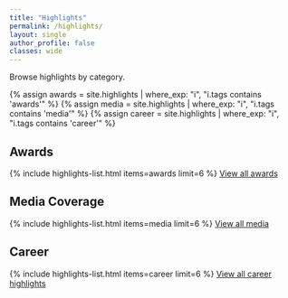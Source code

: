 ```yaml
---
title: "Highlights"
permalink: /highlights/
layout: single
author_profile: false
classes: wide
---
```


Browse highlights by category.

{% assign awards = site.highlights | where_exp: "i", "i.tags contains 'awards'" %}
{% assign media = site.highlights | where_exp: "i", "i.tags contains 'media'" %}
{% assign career = site.highlights | where_exp: "i", "i.tags contains 'career'" %}

<section class="highlights-section">
  <h2>Awards</h2>
  {% include highlights-list.html items=awards limit=6 %}
  <a class="highlights-viewall" href="/highlights/awards/">View all awards</a>
</section>

<section class="highlights-section">
  <h2>Media Coverage</h2>
  {% include highlights-list.html items=media limit=6 %}
  <a class="highlights-viewall" href="/highlights/media/">View all media</a>
</section>

<section class="highlights-section">
  <h2>Career</h2>
  {% include highlights-list.html items=career limit=6 %}
  <a class="highlights-viewall" href="/highlights/career/">View all career highlights</a>
</section>

